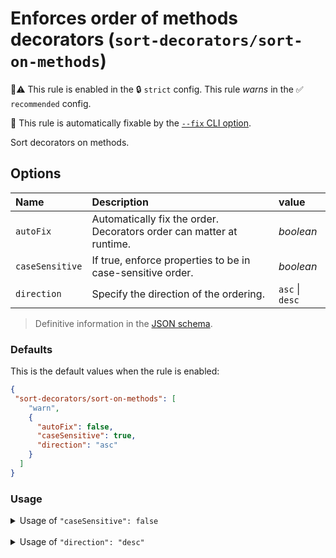 # Enforces order of methods decorators (`sort-decorators/sort-on-methods`)

💼⚠️ This rule is enabled in the 🔒 `strict` config. This rule _warns_ in the ✅ `recommended` config.

🔧 This rule is automatically fixable by the [`--fix` CLI option](https://eslint.org/docs/latest/user-guide/command-line-interface#--fix).

<!-- end auto-generated rule header -->

Sort decorators on methods.

## Options

| Name            | Description                                                              | value           |
|:----------------|:-------------------------------------------------------------------------|:----------------|
| `autoFix`       | Automatically fix the order.<br/>Decorators order can matter at runtime. | *boolean*       |
| `caseSensitive` | If true, enforce properties to be in case-sensitive order.               | *boolean*       |
| `direction`     | Specify the direction of the ordering.                                   | `asc` \| `desc` |

> Definitive information in the [JSON schema](../../src/lib/sort-rule/sort-rule.options.schema.json).

### Defaults

This is the default values when the rule is enabled:

```json
{
 "sort-decorators/sort-on-methods": [
    "warn",
    {
      "autoFix": false,
      "caseSensitive": true,
      "direction": "asc"
    }
  ]
}
```

### Usage

<details>
<summary>Usage of <code>"caseSensitive": false</code></summary>

#### Configuration

```json
{
 "sort-decorators/sort-on-methods": [
    "warn",
    {
      "caseSensitive": false
    }
  ]
}
```

#### ❌ Invalid

```typescript
class MyClass {
  @B @a @c
  public run() {}
}
```

#### ✅ Valid

```typescript
class MyClass {
  @a @B @c
  public run() {}
}
```

</details>

<br />

<details>
<summary>Usage of <code>"direction": "desc"</code></summary>

#### Configuration

```json
{
  "sort-decorators/sort-on-methods": [
    "warn",
    {
      "direction": "desc"
    }
  ]
}
```

#### ❌ Invalid

```typescript
class MyClass {
  @A
  @B
  public run() {}
}
```

#### ✅ Valid

```typescript
class MyClass {
  @B
  @A
  public run() {}
}
```

</details>

<br />
